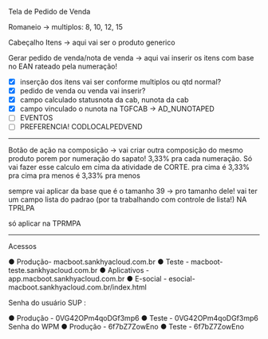 Tela de Pedido de Venda

Romaneio  → multiplos: 8, 10, 12, 15

Cabeçalho
Itens → aqui vai ser o produto generico

Gerar pedido de venda/nota de venda → aqui vai inserir os itens com base no EAN rateado pela numeração!

- [x] inserção dos itens vai ser conforme multiplos ou qtd normal?
- [x] pedido de venda ou venda vai inserir?
- [x] campo calculado statusnota da cab, nunota da cab
- [x] campo vinculado o nunota na TGFCAB → AD_NUNOTAPED
- [ ] EVENTOS
- [ ] PREFERENCIA! CODLOCALPEDVEND

---

Botão de ação na composição → vai criar outra composição do mesmo produto porem por numeração do sapato! 3,33% pra cada numeração. Só vai fazer esse calculo em cima da atividade de CORTE.
pra cima é 3,33% pra cima
pra menos é 3,33% pra menos

sempre vai aplicar da base que é o tamanho 39 → pro tamanho dele!
vai ter um campo lista do padrao (por ta trabalhando com controle de lista!) NA TPRLPA

só aplicar na TPRMPA

---

Acessos

●
 Produção- macboot.sankhyacloud.com.br
●
 Teste - macboot-teste.sankhyacloud.com.br
●
 Aplicativos - app.macboot.sankhyacloud.com.br
●
 E-social - esocial-macboot.sankhyacloud.com.br/index.html



 Senha do usuário SUP :


●
 Produção - 0VG42OPm4qoDGf3mp6
●
 Teste - 0VG42OPm4qoDGf3mp6
 Senha do WPM
●
 Produção - 6f7bZ7ZowEno
●
 Teste - 6f7bZ7ZowEno
